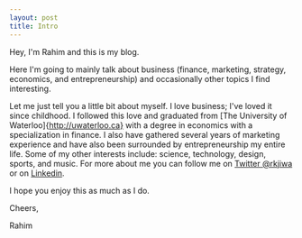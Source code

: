 ```yaml
---
layout: post
title: Intro
---
```


Hey, I'm Rahim and this is my blog.

Here I'm going to mainly talk about business (finance, marketing, strategy, economics, and entrepreneurship) and occasionally other topics I find interesting.

Let me just tell you a little bit about myself. I love business; I've loved it since childhood. I followed this love and graduated from [The University of Waterloo]{http://uwaterloo.ca} with a degree in economics with a specialization in finance. I also have gathered several years of marketing experience and have also been surrounded by entrepreneurship my entire life. Some of my other interests include: science, technology, design, sports, and music. For more about me you can follow me on [Twitter @rkjiwa](http://twitter.com/rkjiwa) or on [Linkedin](ca.linkedin.com/in/rahimjiwa).

I hope you enjoy this as much as I do. 

Cheers,

Rahim